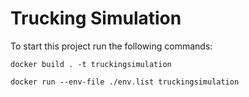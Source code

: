 # Trucking Simulation
To start this project run the following commands:

`docker build . -t truckingsimulation`

`docker run --env-file ./env.list truckingsimulation`